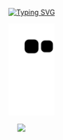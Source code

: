 <!-- <style type="text/css" rel="stylesheet">
#card {
  display: flex;
}
  
#toplang {
  margin-left: 30px;  
}
</style> -->

[![Typing SVG](https://readme-typing-svg.demolab.com?font=Fira+Code&pause=1000&color=2D439CE6&width=435&lines=Hi+I'm+ligdy)](https://git.io/typing-svg)

<!-- <p align="left">  
  <img src="https://count.getloli.com/get/@ligdy7?theme=rule34">
</p> -->


<!-- <p align="left">
  <img height="300" src="./assets/code.gif" />
</p> -->

<p align="left">
  <img height="185" src="./assets/github-contribution-grid-snake.svg" />
</p>



<!-- 
https://raw.githubusercontent.com/ligdy7/ligdy7/main/assets/github-contribution-grid-snake.svg -->

<p>
<!--   <img height="160" src="https://github-readme-stats.vercel.app/api?username=ligdy7&show_icons=true" /> -->
  &emsp;
  <img src="https://github-readme-stats.vercel.app/api/top-langs/?username=ligdy7&layout=compact" />
</p>



